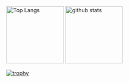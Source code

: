 <p align="left"> 
  <img alt="Top Langs" height="150px" src="https://github-readme-stats.vercel.app/api/top-langs/?username=tsk-brc&layout=compact&count_private=true&show_icons=true&theme=dracula" />
  <img alt="github stats" height="150px" src="https://github-readme-stats.vercel.app/api?username=tsk-brc&count_private=true&show_icons=true&show_icons=true&theme=dracula" />
</p>

[![trophy](https://github-profile-trophy.vercel.app/?username=tsk-brc&theme=dracula&column=7
)](https://github.com/ryo-ma/github-profile-trophy)
